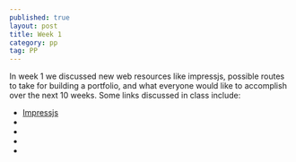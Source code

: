 ```yaml
---
published: true
layout: post
title: Week 1
category: pp
tag: PP
---
```


In week 1 we discussed new web resources like impressjs, possible routes to take for building a portfolio, and what everyone would like to accomplish over the next 10 weeks. Some links discussed in class include:

- [Impressjs](http://bartaz.github.io/impress.js/#/bored)
- 
- 
- 
- 
